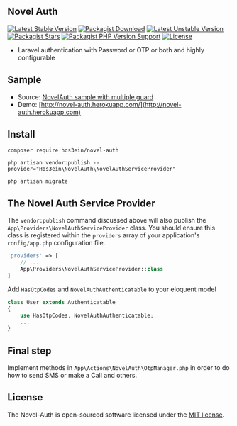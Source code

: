 ## Novel Auth

[![Latest Stable Version](http://poser.pugx.org/hos3ein/novel-auth/v)](https://packagist.org/packages/hos3ein/novel-auth)
[![Packagist Download](https://img.shields.io/packagist/dt/hos3ein/novel-auth)](https://packagist.org/packages/hos3ein/novel-auth)
[![Latest Unstable Version](http://poser.pugx.org/hos3ein/novel-auth/v/unstable)](https://packagist.org/packages/hos3ein/novel-auth)
[![Packagist Stars](https://img.shields.io/packagist/stars/hos3ein/novel-auth)](https://packagist.org/packages/hos3ein/novel-auth)
[![Packagist PHP Version Support](https://img.shields.io/packagist/php-v/hos3ein/novel-auth)](https://packagist.org/packages/hos3ein/novel-auth)
[![License](http://poser.pugx.org/hos3ein/novel-auth/license)](https://packagist.org/packages/hos3ein/novel-auth)

* Laravel authentication with Password or OTP or both and highly configurable

## Sample

* Source: [NovelAuth sample with multiple guard](https://github.com/hos3ein/novel-auth-sample)
* Demo:  [http://novel-auth.herokuapp.com/](http://novel-auth.herokuapp.com)

## Install

```shell
composer require hos3ein/novel-auth
```

```shell
php artisan vendor:publish --provider="Hos3ein\NovelAuth\NovelAuthServiceProvider"
```

```shell
php artisan migrate
```

## The Novel Auth Service Provider

The `vendor:publish` command discussed above will also publish the `App\Providers\NovelAuthServiceProvider` class. You
should ensure this class is registered within the `providers` array of your application's `config/app.php` configuration
file.

```php
'providers' => [
    // ...
    App\Providers\NovelAuthServiceProvider::class
]
```

Add `HasOtpCodes` and `NovelAuthAuthenticatable` to your eloquent model

```php
class User extends Authenticatable
{
    use HasOtpCodes, NovelAuthAuthenticatable;
    ...
}
```

## Final step

Implement methods in `App\Actions\NovelAuth\OtpManager.php` in order to do how to send SMS or make a Call and others.

## License

The Novel-Auth is open-sourced software licensed under the [MIT license](https://opensource.org/licenses/MIT).

